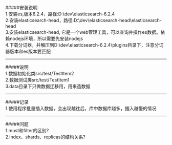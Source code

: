 #####安装说明  
1.安装es,版本6.2.4，路径:D:\dev\elasticsearch-6.2.4  
2.安装elasticsearch-head，路径:D:\dev\elasticsearch-head\elasticsearch-head  
3.安装elasticsearch-head, 它是一个web管理工具，可以查询并操作es数据。依赖nodejs环境，所以需要先安装nodejs  
4.下载分词器，并解压到D:\dev\elasticsearch-6.2.4\plugins目录下，注意分词器版本和es版本要匹配  
****
#####说明  
1.数据初始化类src/test/TestItem2  
2.数据测试类src/test/TestItem1  
3.data目录下只做数据迁移用，用来造数据
****
#####记录  
1.使用程序批量插入数据，会出现越往后，库中数据库越多，插入越慢的情况

****
#####问题  
1.must和filter的区别?  
2.index、shards、replicas的结构关系?


